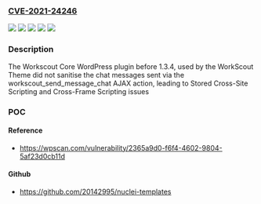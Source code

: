 ### [CVE-2021-24246](https://cve.mitre.org/cgi-bin/cvename.cgi?name=CVE-2021-24246)
![](https://img.shields.io/static/v1?label=Product&message=WorkScout&color=blue)
![](https://img.shields.io/static/v1?label=Product&message=Workscout%20Core&color=blue)
![](https://img.shields.io/static/v1?label=Version&message=1.3.4%20&color=brightgreen)
![](https://img.shields.io/static/v1?label=Version&message=2.0.33%20&color=brightgreen)
![](https://img.shields.io/static/v1?label=Vulnerability&message=CWE-79%20Cross-site%20Scripting%20(XSS)&color=brightgreen)

### Description

The Workscout Core WordPress plugin before 1.3.4, used by the WorkScout Theme did not sanitise the chat messages sent via the workscout_send_message_chat AJAX action, leading to Stored Cross-Site Scripting and Cross-Frame Scripting issues

### POC

#### Reference
- https://wpscan.com/vulnerability/2365a9d0-f6f4-4602-9804-5af23d0cb11d

#### Github
- https://github.com/20142995/nuclei-templates

